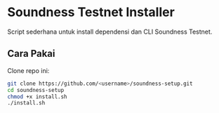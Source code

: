 # Soundness Testnet Installer

Script sederhana untuk install dependensi dan CLI Soundness Testnet.

## Cara Pakai

Clone repo ini:
```bash
git clone https://github.com/<username>/soundness-setup.git
cd soundness-setup
chmod +x install.sh
./install.sh
